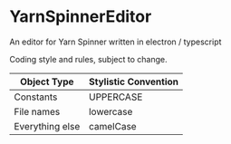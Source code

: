 # YarnSpinnerEditor
An editor for Yarn Spinner written in electron / typescript

Coding style and rules, subject to change.

|  Object Type | Stylistic Convention  | 
|---|---|
| Constants  | UPPERCASE |   
| File names | lowercase  |     
| Everything else  | camelCase  |   




